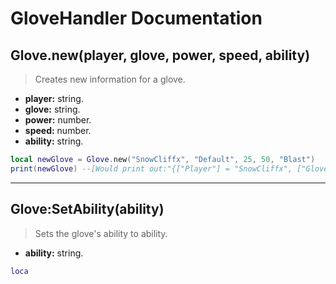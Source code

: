 # GloveHandler Documentation

## Glove.new(player, glove, power, speed, ability)
> Creates new information for a glove.

- **player:** string.
- **glove:** string.
- **power:** number.
- **speed:** number.
- **ability:** string.

```lua
local newGlove = Glove.new("SnowCliffx", "Default", 25, 50, "Blast")
print(newGlove) --[Would print out:"{["Player"] = "SnowCliffx", ["Glove"] = "Default", ["Power"] = 25, ["Speed"] = 50, ["Ability"] = "Blast"}"]--
```

---

## Glove:SetAbility(ability)
> Sets the glove's ability to ability.

- **ability:** string.
 
```lua
loca
